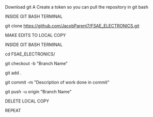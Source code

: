 Download git
A
Create a token so you can pull the repository in git bash

INSIDE GIT BASH TERMINAL

git clone https://github.com/JacobParent7/FSAE_ELECTRONICS.git

MAKE EDITS TO LOCAL COPY

INSIDE GIT BASH TERMINAL

cd FSAE_ELECTRONICS/

git checkout -b "Branch Name"

git add .

git commit -m "Description of work done in commit"

git push -u origin "Branch Name"

DELETE LOCAL COPY

REPEAT
